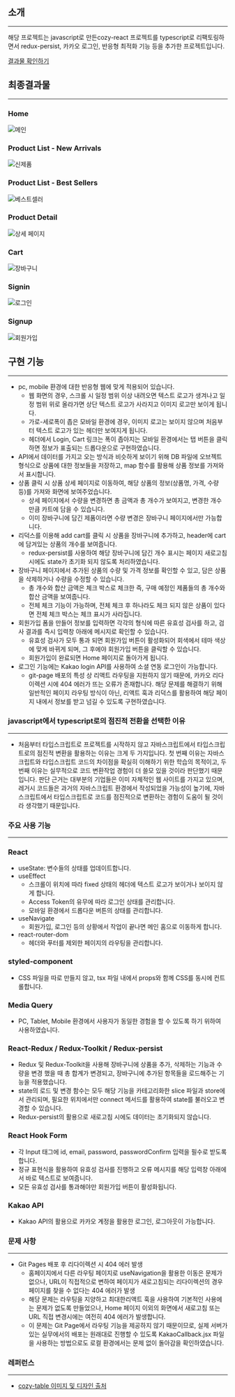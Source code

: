## 소개

---

해당 프로젝트는 javascript로 만든cozy-react 프로젝트를 typescript로 리팩토링하면서
redux-persist, 카카오 로그인, 반응형 최적화 기능 등을 추가한 프로젝트입니다.

[결과물 확인하기](https://chamin966.github.io/cozy-react_typescript/)

## 최종결과물

---

### Home
![메인](https://github.com/chamin966/cozy-react_typescript/assets/98478661/85f11d04-b0e1-4824-a635-dab26c0c3070)

### **Product List - New Arrivals**
![신제품](https://github.com/chamin966/cozy-react_typescript/assets/98478661/74aa2345-7c26-4a8e-bc2f-29338addca15)

### **Product List - Best Sellers**
![베스트셀러](https://github.com/chamin966/cozy-react_typescript/assets/98478661/ddbbbbc0-8fe4-4c3d-b63a-fe85209b827a)

### Product Detail
![상세 페이지](https://github.com/chamin966/cozy-react_typescript/assets/98478661/4f3c4164-7250-4dab-9215-4aac14e3a7c5)

### Cart
![장바구니](https://github.com/chamin966/cozy-react_typescript/assets/98478661/444d68df-8de0-4cee-b920-88492947e6b7)

### Signin
![로그인](https://github.com/chamin966/cozy-react_typescript/assets/98478661/cb4f7ee5-05c1-478e-bc33-bf1de2a7187b)

### Signup
![회원가입](https://github.com/chamin966/cozy-react_typescript/assets/98478661/4725dd17-c64d-40e1-82b6-9b2cc24c111b)

## 구현 기능

---

- pc,  mobile 환경에 대한 반응형 웹에 맞게 적용되어 있습니다.
    - 웹 화면의 경우, 스크롤 시 일정 범위 이상 내려오면 텍스트 로고가 생겨나고
    일정 범위 위로 올라가면 상단 텍스트 로고가 사라지고 이미지 로고만 보이게 됩니다.
    - 가로-세로폭이 좁은 모바일 환경에 경우,
    이미지 로고는 보이지 않으며 처음부터 텍스트 로고가 있는 헤더만 보여지게 됩니다.
    - 헤더에서 Login, Cart 링크는 폭이 좁아지는 모바일 환경에서는
    탭 버튼을 클릭 하면 정보가 표출되는 드롭다운으로 구현하였습니다.
- API에서 데이터를 가지고 오는 방식과 비슷하게 보이기 위해 DB 파일에 오브젝트 형식으로 상품에 대한 정보들을 저장하고, map 함수를 활용해 상품 정보를 가져와서 표시합니다.
- 상품 클릭 시 상품 상세 페이지로 이동하여,
해당 상품의 정보(상품명, 가격, 수량 등)를 가져와 화면에 보여주었습니다.
    - 상세 페이지에서 수량을 변경하면 총 금액과 총 개수가 보여지고,
    변경한 개수 만큼 카트에 담을 수 있습니다.
    - 이미 장바구니에 담긴 제품이라면 수량 변경은 장바구니 페이지에서만 가능합니다.
- 리덕스를 이용해 add cart를 클릭 시 상품을 장바구니에 추가하고,
header에 cart에 담겨있는 상품의 개수를 보여줍니다.
    - redux-persist를 사용하여 해당 장바구니에 담긴 개수 표시는 페이지 새로고침 시에도
    state가 초기화 되지 않도록 처리하였습니다.
- 장바구니 페이지에서 추가된 상품의 수량 및 가격 정보를 확인할 수 있고,
담은 상품을 삭제하거나 수량을 수정할 수 있습니다.
    - 총 개수와 합산 금액은 체크 박스로 체크한
    즉, 구매 예정인 제품들의 총 개수와 합산 금액을 보여줍니다.
    - 전체 체크 기능이 가능하며, 전체 체크 후 하나라도 체크 되지 않은 상품이 있다면
    전체 체크 박스는 체크 표시가 사라집니다.
- 회원가입 폼을 만들어 정보를 입력하면 각각의 형식에 따른 유효성 검사를 하고,
검사 결과를 즉시 입력창 아래에 메시지로 확인할 수 있습니다.
    - 유효성 검사가 모두 통과 되면 회원가입 버튼이 활성화되어
    회색에서  테마 색상에 맞게 바뀌게 되며, 그 후에야 회원가입 버튼을 클릭할 수 있습니다.
    - 회원가입이 완료되면 Home 페이지로 돌아가게 됩니다.
- 로그인 기능에는 Kakao login API를 사용하여 소셜 연동 로그인이 가능합니다.
    - git-page 배포의 특성 상 리액트 라우팅을 지원하지 않기 때문에,
    카카오 리다이렉션 시에 404 에러가 뜨는 오류가 존재합니다.
    해당 문제를 해결하기 위해 일반적인 페이지 라우팅 방식이 아닌,
    리액트 훅과 리덕스를 활용하여 해당 페이지 내에서
    정보를 받고 넘길 수 있도록 구현하였습니다.

### javascript에서 typescript로의 점진적 전환을 선택한 이유

---

- 처음부터 타입스크립트로 프로젝트를 시작하지 않고 자바스크립트에서 타입스크립트로의 점진적 변환을 활용하는 이유는 크게 두 가지입니다. 첫 번째 이유는 자바스크립트와 타입스크립트 코드의 차이점을 확실히 이해하기 위한 학습의 목적이고, 두 번째 이유는 실무적으로 코드 변환작업 경험이 더 쓸모 있을 것이라 판단했기 때문입니다. 판단 근거는 대부분의 기업들은 이미 자체적인 웹 사이트를 가지고 있으며, 레거시 코드들은 과거의 자바스크립트 환경에서 작성되었을 가능성이 높기에, 자바스크립트에서 타입스크립트로 코드를 점진적으로 변환하는 경험이 도움이 될  것이라 생각했기 때문입니다.

### 주요 사용 기능

---

### React

- useState: 변수들의 상태를 업데이트합니다.
- useEffect
    - 스크롤이 위치에 따라 fixed 상태의 헤더에 텍스트 로고가 보이거나 보이지 않게 합니다.
    - Access Token의 유무에 따라 로그인 상태를 관리합니다.
    - 모바일 환경에서 드롭다운 버튼의 상태를 관리합니다.
- useNavigate
    - 회원가입, 로그인 등의 상황에서 작업이 끝나면 메인 홈으로 이동하게 합니다.
- react-router-dom
    - 헤더와 푸터를 제외한 페이지의 라우팅을 관리합니다.

### styled-component

- CSS 파일을 따로 만들지 않고, tsx 파일 내에서 props와 함께 CSS를 동시에 컨트롤합니다.

### Media Query

- PC, Tablet, Mobile 환경에서 사용자가 동일한 경험을 할 수 있도록 하기 위하여 사용하였습니다.

### React-Redux / Redux-Toolkit / Redux-persist

- Redux 및 Redux-Toolkit을 사용해 장바구니에 상품을 추가, 삭제하는 기능과 수량을 변경 했을 때 총 합계가 변경되고, 장바구니에 추가된 항목들을 로드해주는 기능을 적용했습니다.
- state의 로드 및 변경 함수는 모두 해당 기능을 카테고리화한 slice 파일과 store에서 관리되며,
필요한 위치에서만 connect 메서드를 활용하여 state를 불러오고 변경할 수 있습니다.
- Redux-persist의 활용으로 새로고침 시에도 데이터는 초기화되지 않습니다.

### React Hook Form

- 각 Input 태그에 id, email, password, passwordConfirm 입력을 필수로 받도록 합니다.
- 정규 표현식을 활용하여 유효성 검사를 진행하고 오류 메시지를
해당 입력창 아래에서 바로 텍스트로 보여줍니다.
- 모든 유효성 검사를 통과해야만 회원가입 버튼이 활성화됩니다.

### Kakao API

- Kakao API의 활용으로 카카오 계정을 활용한 로그인, 로그아웃이 가능합니다.

### **문제 사항**

---

- Git Pages 배포 후 리다이렉션 시 404 에러 발생
    - 홈페이지에서 다른 라우팅 페이지로 useNavigation을 활용한 이동은 문제가 없으나,
    URL이 직접적으로 변하여 페이지가 새로고침되는 리다이렉션의 경우 페이지를 찾을 수 없다는 404 에러가 발생
    - 해당 문제는 라우팅을 지양하고 최대한리액트 훅을 사용하여 기본적인 사용에는 문제가 없도록 만들었으나, Home 페이지 이외의 화면에서 새로고침 또는 URL 직접 변경시에는 여전히 404 에러가 발생합니다.
    - 이 문제는 Git Page에서 라우팅 기능을 제공하지 않기 때문이므로,
    실제 서버가 있는 실무에서의 배포는 원래대로 진행할 수 있도록 KakaoCallback.jsx 파일을
    사용하는 방법으로도 로컬 환경에서는 문제 없이 돌아감을 확인하였습니다.

### 레퍼런스

---

- [cozy-table 이미지 및 디자인 출처](https://cozytable.co.kr/)
